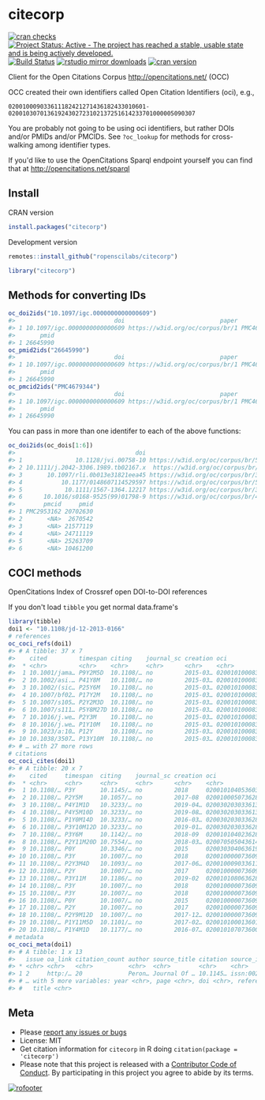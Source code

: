 citecorp
=========



[![cran checks](https://cranchecks.info/badges/worst/citecorp)](https://cranchecks.info/pkgs/citecorp)
[![Project Status: Active - The project has reached a stable, usable state and is being actively developed.](https://www.repostatus.org/badges/latest/active.svg)](https://www.repostatus.org/#active)
[![Build Status](https://travis-ci.com/ropenscilabs/citecorp.svg?branch=master)](https://travis-ci.com/ropenscilabs/citecorp)
[![rstudio mirror downloads](https://cranlogs.r-pkg.org/badges/citecorp)](https://github.com/metacran/cranlogs.app)
[![cran version](https://www.r-pkg.org/badges/version/citecorp)](https://cran.r-project.org/package=citecorp)

Client for the Open Citations Corpus http://opencitations.net/ (OCC)

OCC created their own identifiers called Open Citation Identifiers (oci), e.g., 

```
020010009033611182421271436182433010601-02001030701361924302723102137251614233701000005090307
```

You are probably not going to be using oci identifiers, but rather DOIs and/or PMIDs
and/or PMCIDs. See `?oc_lookup` for methods for cross-walking among identifier types.

If you'd like to use the OpenCitations Sparql endpoint yourself you can find that
at http://opencitations.net/sparql


## Install

CRAN version


```r
install.packages("citecorp")
```

Development version


```r
remotes::install_github("ropenscilabs/citecorp")
```


```r
library("citecorp")
```

## Methods for converting IDs


```r
oc_doi2ids("10.1097/igc.0000000000000609")
#>                            doi                           paper      pmcid
#> 1 10.1097/igc.0000000000000609 https://w3id.org/oc/corpus/br/1 PMC4679344
#>       pmid
#> 1 26645990
oc_pmid2ids("26645990")
#>                            doi                           paper      pmcid
#> 1 10.1097/igc.0000000000000609 https://w3id.org/oc/corpus/br/1 PMC4679344
#>       pmid
#> 1 26645990
oc_pmcid2ids("PMC4679344")
#>                            doi                           paper      pmcid
#> 1 10.1097/igc.0000000000000609 https://w3id.org/oc/corpus/br/1 PMC4679344
#>       pmid
#> 1 26645990
```

You can pass in more than one identifer to each of the above functions:


```r
oc_doi2ids(oc_dois[1:6])
#>                                  doi                                 paper
#> 1               10.1128/jvi.00758-10 https://w3id.org/oc/corpus/br/5357460
#> 2 10.1111/j.2042-3306.1989.tb02167.x  https://w3id.org/oc/corpus/br/589891
#> 3       10.1097/rli.0b013e31821eea45 https://w3id.org/oc/corpus/br/3931705
#> 4           10.1177/0148607114529597 https://w3id.org/oc/corpus/br/5016780
#> 5            10.1111/1567-1364.12217 https://w3id.org/oc/corpus/br/3819297
#> 6      10.1016/s0168-9525(99)01798-9 https://w3id.org/oc/corpus/br/4606537
#>        pmcid     pmid
#> 1 PMC2953162 20702630
#> 2       <NA>  2670542
#> 3       <NA> 21577119
#> 4       <NA> 24711119
#> 5       <NA> 25263709
#> 6       <NA> 10461200
```

## COCI methods

OpenCitations Index of Crossref open DOI-to-DOI references

If you don't load `tibble` you get normal data.frame's


```r
library(tibble)
doi1 <- "10.1108/jd-12-2013-0166"
# references
oc_coci_refs(doi1)
#> # A tibble: 37 x 7
#>    cited         timespan citing    journal_sc creation oci            author_sc
#>  * <chr>         <chr>    <chr>     <chr>      <chr>    <chr>          <chr>    
#>  1 10.1001/jama… P9Y2M5D  10.1108/… no         2015-03… 0200101000836… no       
#>  2 10.1002/asi.… P41Y8M   10.1108/… no         2015-03… 0200101000836… no       
#>  3 10.1002/(sic… P25Y6M   10.1108/… no         2015-03… 0200101000836… no       
#>  4 10.1007/bf02… P17Y2M   10.1108/… no         2015-03… 0200101000836… no       
#>  5 10.1007/s105… P2Y2M3D  10.1108/… no         2015-03… 0200101000836… no       
#>  6 10.1007/s111… P5Y8M27D 10.1108/… no         2015-03… 0200101000836… no       
#>  7 10.1016/j.we… P2Y3M    10.1108/… no         2015-03… 0200101000836… no       
#>  8 10.1016/j.we… P1Y10M   10.1108/… no         2015-03… 0200101000836… no       
#>  9 10.1023/a:10… P12Y     10.1108/… no         2015-03… 0200101000836… no       
#> 10 10.1038/3507… P13Y10M  10.1108/… no         2015-03… 0200101000836… no       
#> # … with 27 more rows
# citations
oc_coci_cites(doi1)
#> # A tibble: 20 x 7
#>    cited     timespan  citing    journal_sc creation oci               author_sc
#>  * <chr>     <chr>     <chr>     <chr>      <chr>    <chr>             <chr>    
#>  1 10.1108/… P3Y       10.1145/… no         2018     0200101040536030… no       
#>  2 10.1108/… P2Y5M     10.1057/… no         2017-08  0200100050736280… no       
#>  3 10.1108/… P4Y1M1D   10.3233/… no         2019-04… 0200302030336132… no       
#>  4 10.1108/… P4Y5M10D  10.3233/… no         2019-08… 0200302030336132… no       
#>  5 10.1108/… P1Y0M14D  10.3233/… no         2016-03… 0200302030336283… no       
#>  6 10.1108/… P3Y10M12D 10.3233/… no         2019-01… 0200302030336283… no       
#>  7 10.1108/… P3Y6M     10.1142/… no         2018-09  0200101040236280… no       
#>  8 10.1108/… P2Y11M20D 10.7554/… no         2018-03… 0200705050436142… no       
#>  9 10.1108/… P0Y       10.3346/… no         2015     0200303040636192… no       
#> 10 10.1108/… P3Y       10.1007/… no         2018     0200100000736090… no       
#> 11 10.1108/… P2Y3M4D   10.1093/… no         2017-06… 0200100090336111… no       
#> 12 10.1108/… P2Y       10.1007/… no         2017     0200100000736090… no       
#> 13 10.1108/… P3Y11M    10.1186/… no         2019-02  0200101080636280… no       
#> 14 10.1108/… P3Y       10.1007/… no         2018     0200100000736090… no       
#> 15 10.1108/… P3Y       10.1007/… no         2018     0200100000736090… no       
#> 16 10.1108/… P0Y       10.1007/… no         2015     0200100000736090… no       
#> 17 10.1108/… P2Y       10.1007/… no         2017     0200100000736090… no       
#> 18 10.1108/… P2Y9M12D  10.1007/… no         2017-12… 0200100000736090… no       
#> 19 10.1108/… P1Y11M5D  10.1101/… no         2017-02… 0200101000136010… no       
#> 20 10.1108/… P1Y4M1D   10.1177/… no         2016-07… 0200101070736000… no
# metadata
oc_coci_meta(doi1)
#> # A tibble: 1 x 13
#>   issue oa_link citation_count author source_title citation source_id volume
#> * <chr> <chr>   <chr>          <chr>  <chr>        <chr>    <chr>     <chr> 
#> 1 2     http:/… 20             Peron… Journal Of … 10.1145… issn:002… 71    
#> # … with 5 more variables: year <chr>, page <chr>, doi <chr>, reference <chr>,
#> #   title <chr>
```


## Meta

* Please [report any issues or bugs](https://github.com/ropenscilabs/citecorp/issues)
* License: MIT
* Get citation information for `citecorp` in R doing `citation(package = 'citecorp')`
* Please note that this project is released with a [Contributor Code of Conduct][coc].
By participating in this project you agree to abide by its terms.

[sparqldsl]: https://github.com/ropenscilabs/sparqldsl
[coc]: https://github.com/ropenscilabs/citecorp/blob/master/CODE_OF_CONDUCT.md


[![rofooter](https://ropensci.org/public_images/github_footer.png)](https://ropensci.org)
